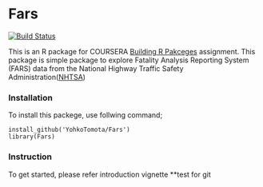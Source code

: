 # Fars

[![Build Status](https://travis-ci.org/YohkoTomota/Fars.svg?branch=master)](https://travis-ci.org/YohkoTomota/Fars)

This is an R package for COURSERA [Building R Pakceges](https://www.coursera.org/learn/r-packages/home/welcome) assignment. 
This package is simple package to explore Fatality Analysis Reporting System (FARS) data from the National Highway Traffic Safety Administration([NHTSA](https://crashstats.nhtsa.dot.gov/#/DocumentTypeList/4))

### Installation

To install this packege, use follwing command;

```{r}
install_github('YohkoTomota/Fars')
library(Fars)
```

### Instruction


To get started, please refer introduction vignette
**test for git 

